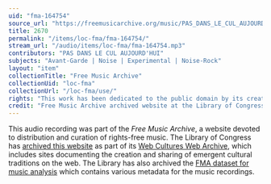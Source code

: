 ```yaml
---
uid: "fma-164754"
source_url: "https://freemusicarchive.org/music/PAS_DANS_LE_CUL_AUJOURDHUI/La_Chenille/PAS_DANS_LE_CUL_AUJOURDHUI_-_La_Chenille_-_05_2670"
title: 2670
permalink: "/items/loc-fma/fma-164754/"
stream_url: "/audio/items/loc-fma/fma-164754.mp3"
contributors: "PAS DANS LE CUL AUJOURD'HUI"
subjects: "Avant-Garde | Noise | Experimental | Noise-Rock"
layout: "item"
collectionTitle: "Free Music Archive"
collectionUid: "loc-fma"
collectionUrl: "/loc-fma/use/"
rights: "This work has been dedicated to the public domain by its creator, thus is free to use and reuse without restriction. You can copy, modify, distribute and perform the work, even for commercial purposes, all without asking permission. Attribution is recommended but not required."
credit: "Free Music Archive archived website at the Library of Congress, Web Archives Division."
---
```


This audio recording was part of the _Free Music Archive_, a website devoted to distribution and curation of rights-free music. The Library of Congress has [archived this website](https://www.loc.gov/item/lcwaN0026492/) as part of its [Web Cultures Web Archive](https://www.loc.gov/collections/web-cultures-web-archive/about-this-collection/), which includes sites documenting the creation and sharing of emergent cultural traditions on the web. The Library has also archived the [FMA dataset for music analysis](https://catalog.loc.gov/vwebv/search?searchCode=LCCN&searchArg=2018655052&searchType=1&permalink=y) which contains various metadata for the music recordings.